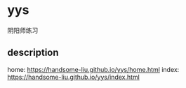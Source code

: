 # yys

阴阳师练习

## description

home: <https://handsome-liu.github.io/yys/home.html>
index: <https://handsome-liu.github.io/yys/index.html>
